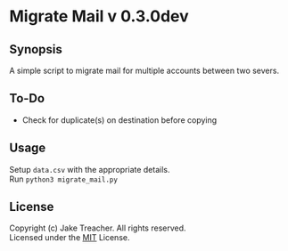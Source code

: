 # Migrate Mail v 0.3.0dev

## Synopsis

A simple script to migrate mail for multiple accounts between two severs.  

## To-Do
* Check for duplicate(s) on destination before copying

## Usage

Setup `data.csv` with the appropriate details.  
Run `python3 migrate_mail.py`

## License

Copyright (c) Jake Treacher. All rights reserved.  
Licensed under the [MIT](https://github.com/jaketreacher/migrate_mail/blob/master/LICENSE.txt) License.  
